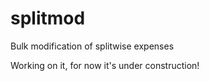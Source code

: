 # splitmod
Bulk modification of splitwise expenses

Working on it, for now it's under construction!
